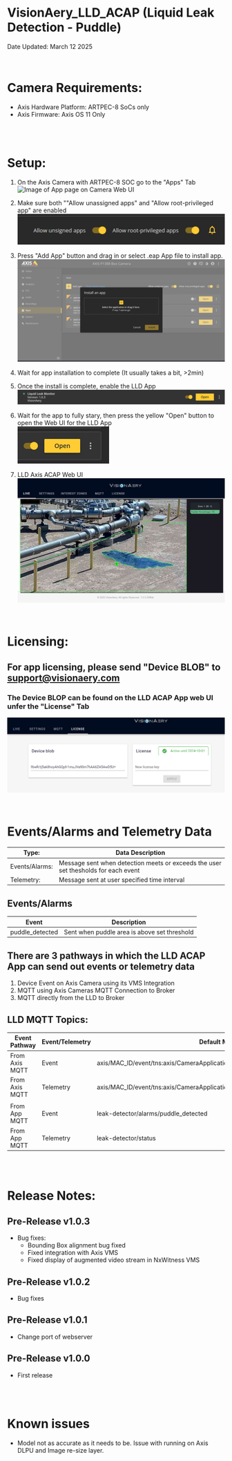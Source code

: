 # VisionAery_LLD_ACAP (Liquid Leak Detection - Puddle)

Date Updated: March 12 2025

<br>

# Camera Requirements: 
* Axis Hardware Platform: ARTPEC-8 SoCs only
* Axis Firmware: Axis OS 11 Only 

<br>
<br>

# Setup:

1. On the Axis Camera with ARTPEC-8 SOC go to the "Apps" Tab <br>
![Image of App page on Camera Web UI](../setup_images/app_page.png "App Page")

1. Make sure both ""Allow unassigned apps" and "Allow root-privileged app" are enabled <br>
![Image of enabled radio buttons](./setup_images/enable_unassigned_and_root_apps.png)

1. Press "Add App" button and drag in or select .eap App file to install app. <br>
![Image of Install App Page](./setup_images/add_app.png)

1. Wait for app installation to complete (It usually takes a bit, >2min) <br>


1. Once the install is complete, enable the LLD App <br>
![](./setup_images/LLD_App_Enabled.png)

1. Wait for the app to fully stary, then press the yellow "Open" button to open the Web UI for the LLD App <br>
![](./setup_images/Open_Button.png)

1. LLD Axis ACAP Web UI <br>
![](./setup_images/LLD_ACAP_Web_UI.png)

<br>

# Licensing:

## For app licensing, please send "Device BLOB" to  [support@visionaery.com](mailto:support@visionaery.com)
### The Device BLOP can be found on the LLD ACAP App web UI unfer the "License" Tab
![](./setup_images/App_License_Page.png)


<br>

# Events/Alarms and Telemetry Data


| Type: | Data Description |
| ----------- | ----------- |
|Events/Alarms:| Message sent when detection meets or exceeds the user set thesholds for each event 
|Telemetry:| Message sent at user specified time interval

## Events/Alarms
| Event | Description |
| ----------- | ----------- |
| puddle_detected | Sent when puddle area is above set threshold |

## There are 3 pathways in which the LLD ACAP App can send out events or telemetry data 
1. Device Event on Axis Camera using its VMS Integration
1. MQTT using Axis Cameras MQTT Connection to Broker
1. MQTT directly from the LLD to Broker 

## LLD MQTT Topics:
| Event Pathway | Event/Telemetry | Default MQTT Topic |
| ----------- | ----------- | ----------- |
| From Axis MQTT | Event | axis/MAC_ID/event/tns:axis/CameraApplicationPlatform/LiquidLeakMonitor/Puddle_Detected |
| From Axis MQTT | Telemetry | axis/MAC_ID/event/tns:axis/CameraApplicationPlatform/LiquidLeakMonitor/Telemetry |
|  |  |  |
| From App MQTT | Event | leak-detector/alarms/puddle_detected |
| From App MQTT | Telemetry | leak-detector/status |

<br>
<br>

# Release Notes:

## Pre-Release v1.0.3

* Bug fixes:
  * Bounding Box alignment bug fixed
  * Fixed integration with Axis VMS
  * Fixed display of augmented video stream in NxWitness VMS

## Pre-Release v1.0.2

* Bug fixes

## Pre-Release v1.0.1

* Change port of webserver

## Pre-Release v1.0.0

* First release

<br>
<br>

# Known issues

* Model not as accurate as it needs to be. Issue with running on Axis DLPU and Image re-size layer.

